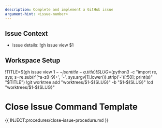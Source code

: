 ```yaml
---
description: Complete and implement a GitHub issue
argument-hint: <issue-number>
---
```


## Issue Context

- Issue details: !gh issue view $1

## Workspace Setup

!TITLE=$(gh issue view $1 --json title -q .title)
!SLUG=$(python3 -c "import re, sys; s=re.sub(r'[^a-z0-9]+', '-', sys.argv[1].lower()).strip('-')[:50]; print(s)" "$TITLE")
!git worktree add "worktrees/$1-${SLUG}" -b "$1-${SLUG}"
!cd "worktrees/$1-${SLUG}"

# Close Issue Command Template

{{ INJECT:procedures/close-issue-procedure.md }}